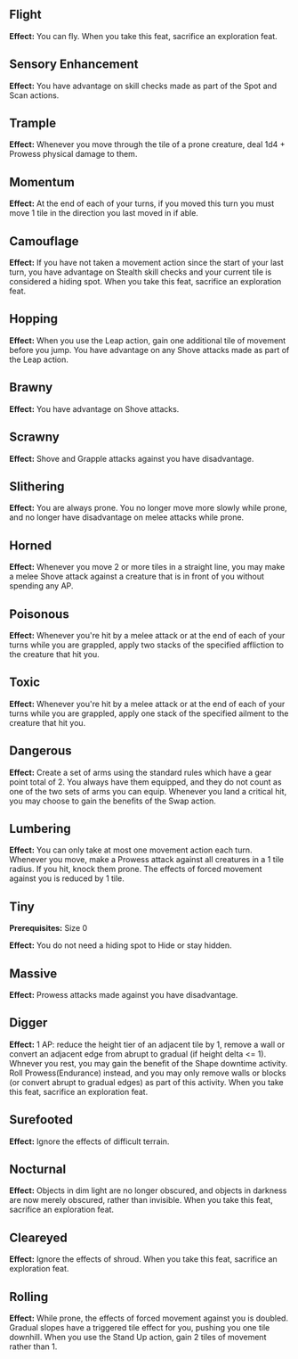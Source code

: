 ## Flight
**Effect:** You can fly. When you take this feat, sacrifice an exploration feat.

## Sensory Enhancement
**Effect:** You have advantage on skill checks made as part of the Spot and Scan actions.

## Trample
**Effect:** Whenever you move through the tile of a prone creature, deal 1d4 + Prowess physical damage to them.

## Momentum
**Effect:** At the end of each of your turns, if you moved this turn you must move 1 tile in the direction you last moved in if able.

## Camouflage
**Effect:** If you have not taken a movement action since the start of your last turn, you have advantage on Stealth skill checks and your current tile is considered a hiding spot. When you take this feat, sacrifice an exploration feat.

## Hopping
**Effect:** When you use the Leap action, gain one additional tile of movement before you jump. You have advantage on any Shove attacks made as part of the Leap action.

## Brawny
**Effect:** You have advantage on Shove attacks.

## Scrawny
**Effect:** Shove and Grapple attacks against you have disadvantage.

## Slithering
**Effect:** You are always prone. You no longer move more slowly while prone, and no longer have disadvantage on melee attacks while prone.

## Horned
**Effect:** Whenever you move 2 or more tiles in a straight line, you may make a melee Shove attack against a creature that is in front of you without spending any AP.

## Poisonous
**Effect:** Whenever you're hit by a melee attack or at the end of each of your turns while you are grappled, apply two stacks of the specified affliction to the creature that hit you.

## Toxic
**Effect:** Whenever you're hit by a melee attack or at the end of each of your turns while you are grappled, apply one stack of the specified ailment to the creature that hit you.

## Dangerous
**Effect:** Create a set of arms using the standard rules which have a gear point total of 2. You always have them equipped, and they do not count as one of the two sets of arms you can equip. Whenever you land a critical hit, you may choose to gain the benefits of the Swap action.

## Lumbering
**Effect:** You can only take at most one movement action each turn. Whenever you move, make a Prowess attack against all creatures in a 1 tile radius. If you hit, knock them prone. The effects of forced movement against you is reduced by 1 tile.

## Tiny
**Prerequisites:** Size 0

**Effect:** You do not need a hiding spot to Hide or stay hidden.

## Massive
**Effect:** Prowess attacks made against you have disadvantage.

## Digger
**Effect:** 1 AP: reduce the height tier of an adjacent tile by 1, remove a wall or convert an adjacent edge from abrupt to gradual (if height delta <= 1). Whnever you rest, you may gain the benefit of the Shape downtime activity. Roll Prowess(Endurance) instead, and you may only remove walls or blocks (or convert abrupt to gradual edges) as part of this activity. When you take this feat, sacrifice an exploration feat.

## Surefooted
**Effect:** Ignore the effects of difficult terrain.

## Nocturnal
**Effect:** Objects in dim light are no longer obscured, and objects in darkness are now merely obscured, rather than invisible. When you take this feat, sacrifice an exploration feat.

## Cleareyed
**Effect:** Ignore the effects of shroud. When you take this feat, sacrifice an exploration feat.

## Rolling
**Effect:** While prone, the effects of forced movement against you is doubled. Gradual slopes have a triggered tile effect for you, pushing you one tile downhill. When you use the Stand Up action, gain 2 tiles of movement rather than 1.

